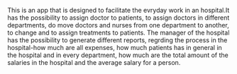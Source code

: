 
This is an app that is designed to facilitate the evryday work in an hospital.It has the possibility to assign doctor to patients, to assign doctors in different departments, do move doctors and nurses from one department to another, to change and to assign treatments to patients. The manager of the hospital has the possibility to generate different reports, regrding the process in the hospital-how much are all expenses, how much patients has in general in the hospital and in every department, how much are the total amount of the salaries in the hospital and the average salary for a person.
